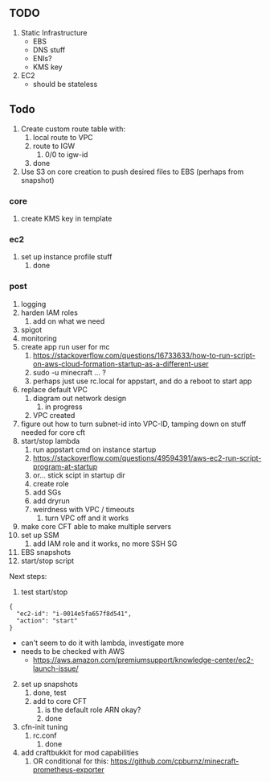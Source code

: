 ## TODO

1. Static Infrastructure
    * EBS
    * DNS stuff
    * ENIs?
    * KMS key 
2. EC2
    * should be stateless

## Todo
1. Create custom route table with:
   1. local route to VPC
   2. route to IGW
      1. 0/0 to igw-id
   3. done
2. Use S3 on core creation to push desired files to EBS (perhaps from snapshot)

### core
1. create KMS key in template

### ec2
1. set up instance profile stuff
   1. done


### post
1. logging
2. harden IAM roles
   1. add on what we need
3. spigot
4. monitoring
5. create app run user for mc
   1. https://stackoverflow.com/questions/16733633/how-to-run-script-on-aws-cloud-formation-startup-as-a-different-user
   2. sudo -u minecraft ... ?
   3. perhaps just use rc.local for appstart, and do a reboot to start app
6. replace default VPC 
   1. diagram out network design
      1. in progress
   2. VPC created
7. figure out how to turn subnet-id into VPC-ID, tamping down on stuff needed for core cft
8. start/stop lambda
   1. run appstart cmd on instance startup
   2. https://stackoverflow.com/questions/49594391/aws-ec2-run-script-program-at-startup
   3. or... stick scipt in startup dir
   4. create role
   5. add SGs
   6. add dryrun
   7. weirdness with VPC / timeouts 
      1. turn VPC off and it works
9.  make core CFT able to make multiple servers
10. set up SSM
    1.  add IAM role and it works, no more SSH SG
11. EBS snapshots
12. start/stop script


Next steps:
1. test start/stop
```
{
  "ec2-id": "i-0014e5fa657f8d541",
  "action": "start"
}
```
   * can't seem to do it with lambda, investigate more 
   * needs to be checked with AWS
     * https://aws.amazon.com/premiumsupport/knowledge-center/ec2-launch-issue/

2. set up snapshots
   1. done, test
   2. add to core CFT
      1. is the default role ARN okay?
      2. done
3. cfn-init tuning
   1. rc.conf
      1. done
4. add craftbukkit for mod capabilities
   1. OR conditional for this: https://github.com/cpburnz/minecraft-prometheus-exporter
